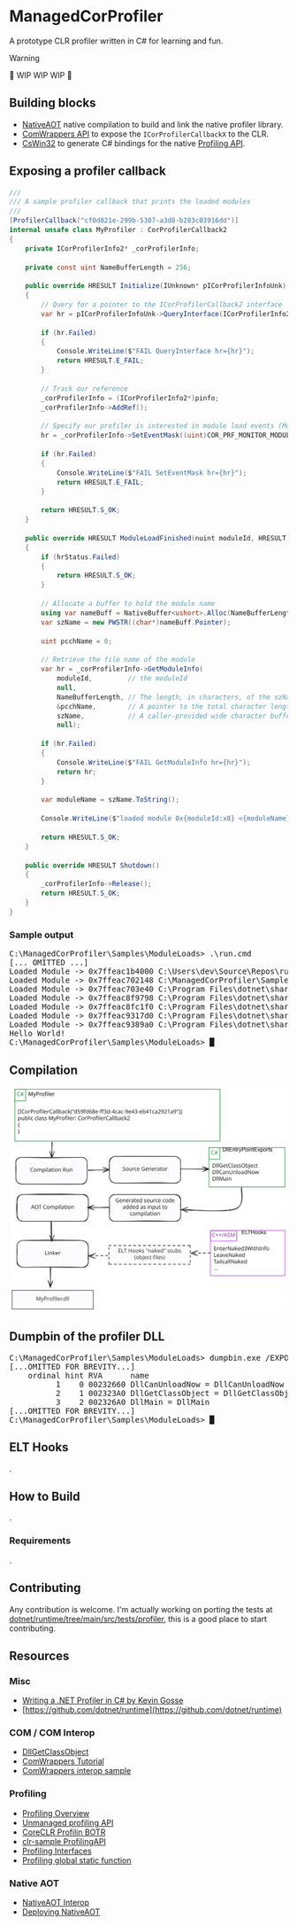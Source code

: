 # ManagedCorProfiler

A prototype CLR profiler written in C# for learning and fun.

> [!WARNING]
> 🚧 WIP WIP WIP 🚧

## Building blocks
- [NativeAOT](https://learn.microsoft.com/en-us/dotnet/core/deploying/native-aot/) native compilation to build and link the native profiler library.
- [ComWrappers API](https://learn.microsoft.com/en-us/dotnet/api/system.runtime.interopservices.comwrappers?view=net-7.0) to expose the `ICorProfilerCallbackX` to the CLR.
- [CsWin32](https://github.com/microsoft/CsWin32) to generate C# bindings for the native [Profiling API](https://learn.microsoft.com/en-us/dotnet/framework/unmanaged-api/profiling/).

## Exposing a profiler callback
```csharp
///
/// A sample profiler callback that prints the loaded modules
///
[ProfilerCallback("cf0d821e-299b-5307-a3d8-b283c03916dd")]
internal unsafe class MyProfiler : CorProfilerCallback2
{
    private ICorProfilerInfo2* _corProfilerInfo;

    private const uint NameBufferLength = 256;

    public override HRESULT Initialize(IUnknown* pICorProfilerInfoUnk)
    {
        // Query for a pointer to the ICorProfilerCallback2 interface
        var hr = pICorProfilerInfoUnk->QueryInterface(ICorProfilerInfo2.IID_Guid, out var pinfo);

        if (hr.Failed)
        {
            Console.WriteLine($"FAIL QueryInterface hr={hr}");
            return HRESULT.E_FAIL;
        }

        // Track our reference
        _corProfilerInfo = (ICorProfilerInfo2*)pinfo;
        _corProfilerInfo->AddRef();

        // Specify our profiler is interested in module load events (Module* callbacks)
        hr = _corProfilerInfo->SetEventMask((uint)COR_PRF_MONITOR_MODULE_LOADS);

        if (hr.Failed)
        {
            Console.WriteLine($"FAIL SetEventMask hr={hr}");
            return HRESULT.E_FAIL;
        }

        return HRESULT.S_OK;
    }

    public override HRESULT ModuleLoadFinished(nuint moduleId, HRESULT hrStatus)
    {
        if (hrStatus.Failed)
        {
            return HRESULT.S_OK;
        }

        // Allocate a buffer to hold the module name
        using var nameBuff = NativeBuffer<ushort>.Alloc(NameBufferLength);
        var szName = new PWSTR((char*)nameBuff.Pointer);
        
        uint pcchName = 0;

        // Retrieve the file name of the module
        var hr = _corProfilerInfo->GetModuleInfo(
            moduleId,         // the moduleId
            null,
            NameBufferLength, // The length, in characters, of the szName return buffer
            &pcchName,        // A pointer to the total character length of the module's file name that is returned
            szName,           // A caller-provided wide character buffer
            null);

        if (hr.Failed)
        {
            Console.WriteLine($"FAIL GetModuleInfo hr={hr}");
            return hr;
        }

        var moduleName = szName.ToString();

        Console.WriteLine($"loaded module 0x{moduleId:x8} <{moduleName}>");

        return HRESULT.S_OK;
    }

    public override HRESULT Shutdown()
    {
        _corProfilerInfo->Release();
        return HRESULT.S_OK;
    }
}
```

### Sample output
<pre><samp>C:\ManagedCorProfiler\Samples\ModuleLoads> <kbd>.\run.cmd</kbd>
[... OMITTED ...]
Loaded Module -> 0x7ffeac1b4000 C:\Users\dev\Source\Repos\runtime\artifacts\bin\coreclr\windows.x64.Debug\System.Private.CoreLib.dll
Loaded Module -> 0x7ffeac702148 C:\ManagedCorProfiler\Samples\SampleApp\bin\Debug\net8.0\SampleApp.dll
Loaded Module -> 0x7ffeac703e40 C:\Program Files\dotnet\shared\Microsoft.NETCore.App\8.0.0\system.runtime.dll
Loaded Module -> 0x7ffeac8f9798 C:\Program Files\dotnet\shared\Microsoft.NETCore.App\8.0.0\system.console.dll
Loaded Module -> 0x7ffeac8fc1f0 C:\Program Files\dotnet\shared\Microsoft.NETCore.App\8.0.0\system.threading.dll
Loaded Module -> 0x7ffeac9317d0 C:\Program Files\dotnet\shared\Microsoft.NETCore.App\8.0.0\system.text.encoding.extensions.dll
Loaded Module -> 0x7ffeac9389a0 C:\Program Files\dotnet\shared\Microsoft.NETCore.App\8.0.0\system.runtime.interopservices.dll
Hello World!
C:\ManagedCorProfiler\Samples\ModuleLoads> █</samp></pre>

## Compilation

<picture>
<source
  srcset="/docs/images/compilation-dark.svg"
  media="(prefers-color-scheme: dark)"
/>
<source
  srcset="/docs/images/compilation-light.svg"
  media="(prefers-color-scheme: light), (prefers-color-scheme: no-preference)"
/>
<img src="/docs/images/compilation-light.svg" width="800">
</picture>

## Dumpbin of the profiler DLL
<pre><samp>C:\ManagedCorProfiler\Samples\ModuleLoads> <kbd>dumpbin.exe /EXPORTS bin\Release\net8.0\publish\win-x64\ModuleLoads.dll</kbd>
[...OMITTED FOR BREVITY...]
    ordinal hint RVA      name
          1    0 00232660 DllCanUnloadNow = DllCanUnloadNow
          2    1 002323A0 DllGetClassObject = DllGetClassObject
          3    2 002326A0 DllMain = DllMain
[...OMITTED FOR BREVITY...]
C:\ManagedCorProfiler\Samples\ModuleLoads> █</samp></pre>

## ELT Hooks
.

## How to Build
.
### Requirements
.

## Contributing
Any contribution is welcome.
I'm actually working on porting the tests at [dotnet/runtime/tree/main/src/tests/profiler](https://github.com/dotnet/runtime/tree/main/src/tests/profiler),
this is a good place to start contributing.

## Resources
### Misc
- [Writing a .NET Profiler in C# by Kevin Gosse](https://minidump.net/writing-a-net-profiler-in-c-part-1-d3978aae9b12)
- [https://github.com/dotnet/runtime](https://github.com/dotnet/runtime)
### COM / COM Interop
- [DllGetClassObject](https://learn.microsoft.com/en-us/windows/win32/api/combaseapi/nf-combaseapi-dllgetclassobject)
- [ComWrappers Tutorial](https://learn.microsoft.com/en-us/dotnet/standard/native-interop/tutorial-comwrappers)
- [ComWrappers interop sample](https://github.com/dotnet/samples/blob/main/core/interop/comwrappers/Tutorial/Program.cs)
### Profiling
- [Profiling Overview](https://learn.microsoft.com/en-us/dotnet/framework/unmanaged-api/profiling/profiling-overview)
- [Unmanaged profiling API](https://learn.microsoft.com/en-us/dotnet/framework/unmanaged-api/profiling/)
- [CoreCLR Profilin BOTR](https://github.com/dotnet/runtime/blob/main/docs/design/coreclr/botr/profiling.md)
- [clr-sample ProfilingAPI](https://github.com/mvenditto/clr-samples/tree/master/ProfilingAPI)
- [Profiling Interfaces](https://learn.microsoft.com/en-us/dotnet/framework/unmanaged-api/profiling/profiling-interfaces)
- [Profiling global static function](https://learn.microsoft.com/en-us/dotnet/framework/unmanaged-api/profiling/profiling-global-static-functions)
### Native AOT
- [NativeAOT Interop](https://github.com/dotnet/runtime/blob/main/src/coreclr/nativeaot/docs/interop.md)
- [Deploying NativeAOT](https://learn.microsoft.com/en-us/dotnet/core/deploying/native-aot/)
